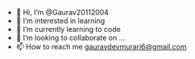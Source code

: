 - 👋 Hi, I’m @Gaurav20112004
- 👀 I’m interested in learning 
- 🌱 I’m currently learning to code
- 💞️ I’m looking to collaborate on ...
- 📫 How to reach me gauravdevmurari6@gmail.com

<!---
Gaurav20112004/Gaurav20112004 is a ✨ special ✨ repository because its `README.md` (this file) appears on your GitHub profile.
You can click the Preview link to take a look at your changes.
--->
